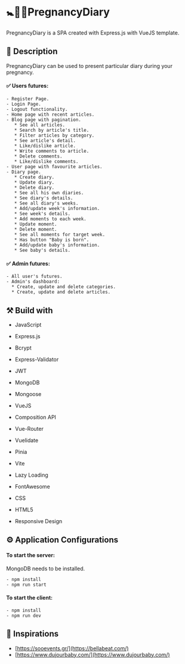 # :baby_symbol::baby_bottle::memo:PregnancyDiary
PregnancyDiary is a SPA created with Express.js with VueJS template.

## :memo: Description
PregnancyDiary can be used to present particular diary during your pregnancy.

#### :white_check_mark: Users futures: 

    - Register Page.
    - Login Page.
    - Logout functionality.
    - Home page with recent articles.
    - Blog page with pagination.
       * See all articles.
       * Search by article's title.
       * Filter articles by category.
       * See article's detail.
       * Like/dislike article.
       * Write comments to article.
       * Delete comments.
       * Like/dislike comments.
    - User page with favourite articles.
    - Diary page.
       * Create diary.
       * Update diary.
       * Delete diary.
       * See all his own diaries.
       * See diary's details.
       * See all diary's weeks.
       * Add/update week's information.
       * See week's details.
       * Add moments to each week.
       * Update moment.
       * Delete moment.
       * See all moments for target week.
       * Has button "Baby is born".
       * Add/update baby's information.
       * See baby's details.
      
#### :white_check_mark: Admin futures: 

    - All user's futures.
    - Admin's dashboard:  
      * Create, update and delete categories.
      * Create, update and delete articles.

## :hammer_and_pick: Build with

 - JavaScript

 - Express.js
 
 - Bcrypt
 
 - Express-Validator
 
 - JWT

 - MongoDB 

 - Mongoose 
 
 - VueJS

 - Composition API
 
 - Vue-Router
   
 - Vuelidate
   
 - Pinia

 - Vite
   
 - Lazy Loading
 
 - FontAwesome

 - CSS

 - HTML5
 
 - Responsive Design

## :gear: Application Configurations
 #### To start the server: 
 
MongoDB needs to be installed.

    - npm install
    - npm run start
    
 #### To start the client: 
 
    - npm install
    - npm run dev

## :star2: Inspirations

- [https://sooevents.gr/](https://bellabeat.com/)
- [https://www.dujourbaby.com/](https://www.dujourbaby.com/)
